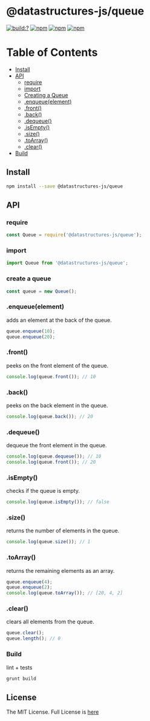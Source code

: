 # @datastructures-js/queue

[![build:?](https://travis-ci.org/datastructures-js/queue.svg?branch=master)](https://travis-ci.org/datastructures-js/queue) 
[![npm](https://img.shields.io/npm/v/@datastructures-js/queue.svg)](https://www.npmjs.com/package/@datastructures-js/queue)
[![npm](https://img.shields.io/npm/dm/@datastructures-js/queue.svg)](https://www.npmjs.com/packages/@datastructures-js/queue) [![npm](https://img.shields.io/badge/node-%3E=%206.0-blue.svg)](https://www.npmjs.com/package/@datastructures-js/queue)

# Table of Contents
* [Install](#install)
* [API](#api)
  * [require](#require)
  * [import](#import)
  * [Creating a Queue](#create-a-queue)
  * [.enqueue(element)](#enqueueelement)
  * [.front()](#front)
  * [.back()](#back)
  * [.dequeue()](#dequeue)
  * [.isEmpty()](#isEmpty)
  * [.size()](#size)
  * [.toArray()](#toarray)
  * [.clear()](#clear)
 * [Build](#build)

## Install

```sh
npm install --save @datastructures-js/queue
```

## API

### require

```js
const Queue = require('@datastructures-js/queue');
```

### import

```js
import Queue from '@datastructures-js/queue';
```

### create a queue

```js
const queue = new Queue();
```

### .enqueue(element)
adds an element at the back of the queue.

```js
queue.enqueue(10);
queue.enqueue(20);
```

### .front()
peeks on the front element of the queue.

```js
console.log(queue.front()); // 10
```

### .back()
peeks on the back element in the queue.

```js
console.log(queue.back()); // 20
```

### .dequeue()
dequeue the front element in the queue.

```js
console.log(queue.dequeue()); // 10
console.log(queue.front()); // 20
```

### .isEmpty()
checks if the queue is empty.

```js
console.log(queue.isEmpty()); // false
```

### .size()
returns the number of elements in the queue.

```js
console.log(queue.size()); // 1
```

### .toArray() 
returns the remaining elements as an array.

```js
queue.enqueue(4);
queue.enqueue(2);
console.log(queue.toArray()); // [20, 4, 2]
```

### .clear()
clears all elements from the queue.

```js
queue.clear();
queue.length(); // 0
```

### Build
lint + tests

```sh
grunt build
```

## License
The MIT License. Full License is [here](https://github.com/datastructures-js/queue/blob/master/LICENSE)
